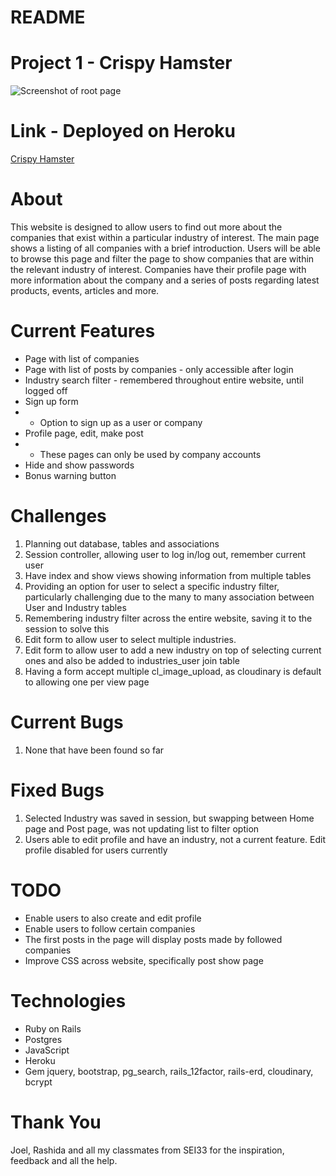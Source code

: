 # README

# Project 1 - Crispy Hamster

![Screenshot of root page](https://raw.githubusercontent.com/victorzw895/project-crispy-hamster/app/assets/images/screenshot1.jpg)



# Link - Deployed on Heroku
[Crispy Hamster]("https://project-crispy-hamster.herokuapp.com/")


# About
This website is designed to allow users to find out more about the companies that exist within a particular industry of interest.
The main page shows a listing of all companies with a brief introduction. Users will be able to browse this page and filter the page to show companies that are within the relevant industry of interest.
Companies have their profile page with more information about the company and a series of posts regarding latest products, events, articles and more.


# Current Features
* Page with list of companies
* Page with list of posts by companies - only accessible after login
* Industry search filter - remembered throughout entire website, until logged off
* Sign up form
* * Option to sign up as a user or company
* Profile page, edit, make post
* * These pages can only be used by company accounts
* Hide and show passwords
* Bonus warning button


# Challenges
1. Planning out database, tables and associations
2. Session controller, allowing user to log in/log out, remember current user
3. Have index and show views showing information from multiple tables
4. Providing an option for user to select a specific industry filter, particularly challenging due to the many to many association between User and Industry tables
5. Remembering industry filter across the entire website, saving it to the session to solve this
6. Edit form to allow user to select multiple industries.
7. Edit form to allow user to add a new industry on top of selecting current ones and also be added to industries_user join table
8. Having a form accept multiple cl_image_upload, as cloudinary is default to allowing one per view page

# Current Bugs
1. None that have been found so far

# Fixed Bugs
1. Selected Industry was saved in session, but swapping between Home page and Post page, was not updating list to filter option
2. Users able to edit profile and have an industry, not a current feature. Edit profile disabled for users currently

# TODO
* Enable users to also create and edit profile
* Enable users to follow certain companies
* The first posts in the page will display posts made by followed companies
* Improve CSS across website, specifically post show page

# Technologies
* Ruby on Rails
* Postgres
* JavaScript
* Heroku
* Gem jquery, bootstrap, pg_search, rails_12factor, rails-erd, cloudinary, bcrypt

# Thank You
Joel, Rashida and all my classmates from SEI33 for the inspiration, feedback and all the help.
